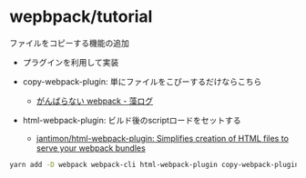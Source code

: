 # wepbpack/tutorial

ファイルをコピーする機能の追加

- プラグインを利用して実装
- copy-webpack-plugin: 単にファイルをこぴーするだけならこちら
  - [がんばらない webpack \- 藻ログ](http://wakame.hatenablog.jp/entry/2019/01/05/134128)
- html-webpack-plugin: ビルド後のscriptロードをセットする

  - [jantimon/html\-webpack\-plugin: Simplifies creation of HTML files to serve your webpack bundles](https://github.com/jantimon/html-webpack-plugin)

```bash
yarn add -D webpack webpack-cli html-webpack-plugin copy-webpack-plugin [--no-bin-links]
```
